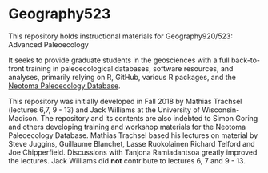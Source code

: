 # Geography523
This repository holds instructional materials for Geography920/523:  Advanced Paleoecology

It seeks to provide graduate students in the geosciences with a full back-to-front training in paleoecological databases, software resources, and analyses, primarily relying on R, GitHub, various R packages, and the [Neotoma Paleoecology Database](https://www.neotomadb.org).

This repository was initially developed in Fall 2018 by Mathias Trachsel (lectures 6,7, 9 - 13) and Jack Williams at the University of Wisconsin-Madison.  The repository and its contents are also indebted to Simon Goring and others developing training and workshop materials for the Neotoma Paleoecology Database. Mathias Trachsel based his lectures on material by Steve Juggins, Guillaume Blanchet, Lasse Ruokolainen Richard Telford and Joe Chipperfield. Discussions with Tanjona Ramiadantsoa greatly improved the lectures. Jack Williams did **not** contribute to lectures 6, 7 and 9 - 13.    
